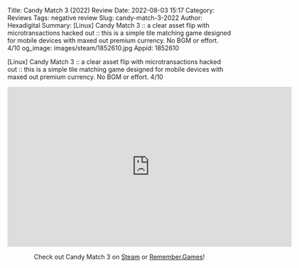 Title: Candy Match 3 (2022) Review
Date: 2022-08-03 15:17
Category: Reviews
Tags: negative review
Slug: candy-match-3-2022
Author: Hexadigital
Summary: [Linux] Candy Match 3 :: a clear asset flip with microtransactions hacked out :: this is a simple tile matching game designed for mobile devices with maxed out premium currency. No BGM or effort. 4/10
og_image: images/steam/1852610.jpg
Appid: 1852610

[Linux] Candy Match 3 :: a clear asset flip with microtransactions hacked out :: this is a simple tile matching game designed for mobile devices with maxed out premium currency. No BGM or effort. 4/10

<center><iframe src="https://www.youtube.com/embed/e88lPb6bhuo?feature=oembed" allow="accelerometer; autoplay; encrypted-media; gyroscope; picture-in-picture" width="640" height="360" frameborder="0"></iframe>

Check out Candy Match 3 on [Steam](https://store.steampowered.com/app/1852610/?curator_clanid=34633900) or [Remember.Games](https://remember.games/game/6280/)!</center>
